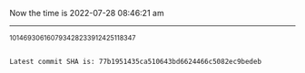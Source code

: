 Now the time is 2022-07-28 08:46:21 am

---

<small>101469306160793428233912425118347</small>

```txt

Latest commit SHA is: 77b1951435ca510643bd6624466c5082ec9bedeb
```
